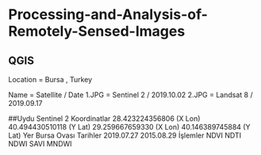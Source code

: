 # Processing-and-Analysis-of-Remotely-Sensed-Images

## QGIS 
 Location = Bursa , Turkey 
 
 Name = Satellite / Date
 1.JPG = Sentinel 2 / 2019.10.02
 2.JPG = Landsat 8 / 2019.09.17

 ##Uydu         Sentinel 2
 Koordinatlar 28.423224356806 (X Lon)
              40.494430510118 (Y Lat)
              29.259667659330 (X Lon)
              40.146389745884 (Y Lat)
Yer           Bursa Ovası
Tarihler      2019.07.27
              2015.08.29
İşlemler      NDVI
              NDTI
              NDWI
              SAVI
              MNDWI
